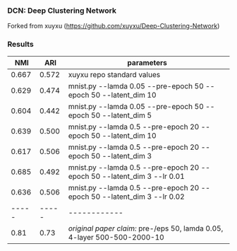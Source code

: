 ### DCN: Deep Clustering Network

Forked from xuyxu (https://github.com/xuyxu/Deep-Clustering-Network)

### Results


| NMI | ARI | parameters |
|-----|-----|------------|
| 0.667 | 0.572 | xuyxu repo standard values |
| 0.629 | 0.474 | mnist.py --lamda 0.05 --pre-epoch 50 --epoch 50 --latent_dim 10 |
| 0.604 | 0.442 | mnist.py --lamda 0.05 --pre-epoch 50 --epoch 50 --latent_dim 5|
| 0.639 | 0.500 | mnist.py --lamda 0.5 --pre-epoch 20 --epoch 50 --latent_dim 10|
| 0.617 | 0.506 | mnist.py --lamda 0.5 --pre-epoch 20 --epoch 50 --latent_dim 3 |
| 0.685 | 0.492 | mnist.py --lamda 0.5 --pre-epoch 20 --epoch 50 --latent_dim 3 --lr 0.01 |
| 0.636 | 0.506 | mnist.py --lamda 0.5 --pre-epoch 20 --epoch 50 --latent_dim 3 --lr 0.02 |
|-----|-----|------------|
|0.81|0.73| *original paper claim:* pre-/eps 50, lamda 0.05, 4-layer 500-500-2000-10|


